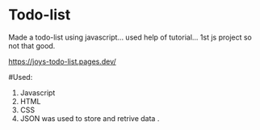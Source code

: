 # Todo-list
Made a todo-list using javascript... used help of tutorial... 1st js project so not that good.

https://joys-todo-list.pages.dev/

#Used:
1. Javascript
2. HTML
3. CSS
4. JSON was used to store and retrive data .
